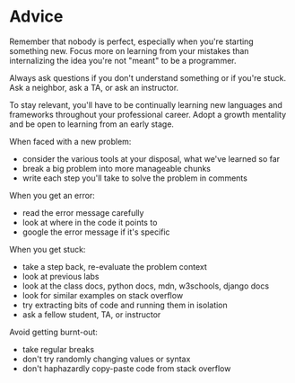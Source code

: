 
# Advice

Remember that nobody is perfect, especially when you're starting something new. Focus more on learning from your mistakes than internalizing the idea you're not "meant" to be a programmer.

Always ask questions if you don't understand something or if you're stuck. Ask a neighbor, ask a TA, or ask an instructor.

To stay relevant, you'll have to be continually learning new languages and frameworks throughout your professional career. Adopt a growth mentality and be open to learning from an early stage.

When faced with a new problem:
- consider the various tools at your disposal, what we've learned so far
- break a big problem into more manageable chunks
- write each step you'll take to solve the problem in comments

When you get an error:
- read the error message carefully
- look at where in the code it points to
- google the error message if it's specific

When you get stuck:
- take a step back, re-evaluate the problem context
- look at previous labs
- look at the class docs, python docs, mdn, w3schools, django docs
- look for similar examples on stack overflow
- try extracting bits of code and running them in isolation
- ask a fellow student, TA, or instructor

Avoid getting burnt-out:
- take regular breaks
- don't try randomly changing values or syntax
- don't haphazardly copy-paste code from stack overflow




